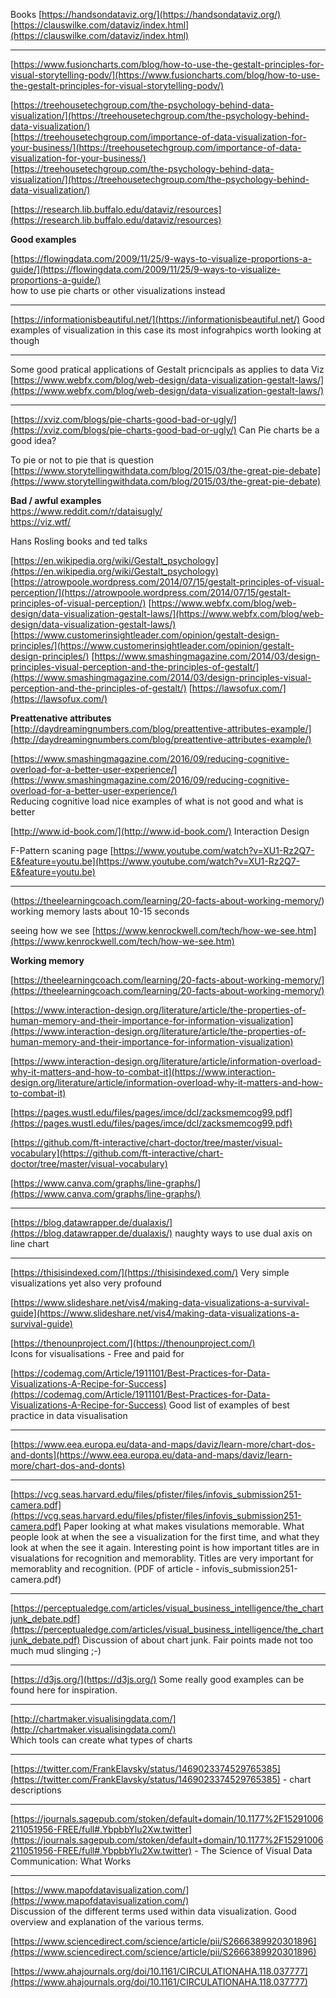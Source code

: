 Books  [https://handsondataviz.org/](https://handsondataviz.org/)  [https://clauswilke.com/dataviz/index.html](https://clauswilke.com/dataviz/index.html)

---
[https://www.fusioncharts.com/blog/how-to-use-the-gestalt-principles-for-visual-storytelling-podv/](https://www.fusioncharts.com/blog/how-to-use-the-gestalt-principles-for-visual-storytelling-podv/)

[https://treehousetechgroup.com/the-psychology-behind-data-visualization/](https://treehousetechgroup.com/the-psychology-behind-data-visualization/)</br> [https://treehousetechgroup.com/importance-of-data-visualization-for-your-business/](https://treehousetechgroup.com/importance-of-data-visualization-for-your-business/)</br>
[https://treehousetechgroup.com/the-psychology-behind-data-visualization/](https://treehousetechgroup.com/the-psychology-behind-data-visualization/)</br>

[https://research.lib.buffalo.edu/dataviz/resources](https://research.lib.buffalo.edu/dataviz/resources)

**Good examples**

[https://flowingdata.com/2009/11/25/9-ways-to-visualize-proportions-a-guide/](https://flowingdata.com/2009/11/25/9-ways-to-visualize-proportions-a-guide/)  
how to use pie charts or other visualizations instead

---
[https://informationisbeautiful.net/](https://informationisbeautiful.net/)  Good examples of visualization in this case its most infograhpics worth looking at though

---
Some good pratical applications of Gestalt pricncipals as applies to data Viz 
 [https://www.webfx.com/blog/web-design/data-visualization-gestalt-laws/](https://www.webfx.com/blog/web-design/data-visualization-gestalt-laws/)

---
[](https://github.com/rwlpf/Resources/blob/master/Visualization/visualization.md#httpsxvizcomblogspie-charts-good-bad-or-uglycan-pie-charts-be-a-good-idea)[https://xviz.com/blogs/pie-charts-good-bad-or-ugly/](https://xviz.com/blogs/pie-charts-good-bad-or-ugly/)  Can Pie charts be a good idea?

 [](https://github.com/rwlpf/Resources/blob/master/Visualization/visualization.md#to-pie-or-not-to-pie-that-is-questionhttpswwwstorytellingwithdatacomblog201503the-great-pie-debate)To pie or not to pie that is question  [https://www.storytellingwithdata.com/blog/2015/03/the-great-pie-debate](https://www.storytellingwithdata.com/blog/2015/03/the-great-pie-debate)

**Bad / awful examples**  
https://www.reddit.com/r/dataisugly/ </br>
https://viz.wtf/

Hans Rosling books and ted talks

[https://en.wikipedia.org/wiki/Gestalt_psychology](https://en.wikipedia.org/wiki/Gestalt_psychology)
 [https://atrowpoole.wordpress.com/2014/07/15/gestalt-principles-of-visual-perception/](https://atrowpoole.wordpress.com/2014/07/15/gestalt-principles-of-visual-perception/)  [https://www.webfx.com/blog/web-design/data-visualization-gestalt-laws/](https://www.webfx.com/blog/web-design/data-visualization-gestalt-laws/)  [https://www.customerinsightleader.com/opinion/gestalt-design-principles/](https://www.customerinsightleader.com/opinion/gestalt-design-principles/)  [https://www.smashingmagazine.com/2014/03/design-principles-visual-perception-and-the-principles-of-gestalt/](https://www.smashingmagazine.com/2014/03/design-principles-visual-perception-and-the-principles-of-gestalt/)  [https://lawsofux.com/](https://lawsofux.com/)

**Preattenative attributes**  
[http://daydreamingnumbers.com/blog/preattentive-attributes-example/](http://daydreamingnumbers.com/blog/preattentive-attributes-example/)

[https://www.smashingmagazine.com/2016/09/reducing-cognitive-overload-for-a-better-user-experience/](https://www.smashingmagazine.com/2016/09/reducing-cognitive-overload-for-a-better-user-experience/)  
Reducing cognitive load nice examples of what is not good and what is better

[http://www.id-book.com/](http://www.id-book.com/)  Interaction Design

F-Pattern scaning page  [https://www.youtube.com/watch?v=XU1-Rz2Q7-E&feature=youtu.be](https://www.youtube.com/watch?v=XU1-Rz2Q7-E&feature=youtu.be)

----
(https://theelearningcoach.com/learning/20-facts-about-working-memory/)  
working memory lasts about 10-15 seconds

 [](https://github.com/rwlpf/Resources/blob/master/Visualization/visualization.md#seeing-how-we-seehttpswwwkenrockwellcomtechhow-we-seehtm)seeing how we see  [https://www.kenrockwell.com/tech/how-we-see.htm](https://www.kenrockwell.com/tech/how-we-see.htm)

**Working memory**

[https://theelearningcoach.com/learning/20-facts-about-working-memory/](https://theelearningcoach.com/learning/20-facts-about-working-memory/)

[https://www.interaction-design.org/literature/article/the-properties-of-human-memory-and-their-importance-for-information-visualization](https://www.interaction-design.org/literature/article/the-properties-of-human-memory-and-their-importance-for-information-visualization)

[https://www.interaction-design.org/literature/article/information-overload-why-it-matters-and-how-to-combat-it](https://www.interaction-design.org/literature/article/information-overload-why-it-matters-and-how-to-combat-it)

[https://pages.wustl.edu/files/pages/imce/dcl/zacksmemcog99.pdf](https://pages.wustl.edu/files/pages/imce/dcl/zacksmemcog99.pdf)

[https://github.com/ft-interactive/chart-doctor/tree/master/visual-vocabulary](https://github.com/ft-interactive/chart-doctor/tree/master/visual-vocabulary)

[https://www.canva.com/graphs/line-graphs/](https://www.canva.com/graphs/line-graphs/)

---
[https://blog.datawrapper.de/dualaxis/](https://blog.datawrapper.de/dualaxis/)  naughty ways to use dual axis on line chart

---
[](https://github.com/rwlpf/Resources/blob/master/Visualization/visualization.md#httpsthisisindexedcomvery-simple-visualizations-yet-also-very-profound)[https://thisisindexed.com/](https://thisisindexed.com/)  Very simple visualizations yet also very profound

[https://www.slideshare.net/vis4/making-data-visualizations-a-survival-guide](https://www.slideshare.net/vis4/making-data-visualizations-a-survival-guide)

[](https://github.com/rwlpf/Resources/blob/master/Visualization/visualization.md#httpsthenounprojectcomicons-for-visualations---free-and-paid-for)[https://thenounproject.com/](https://thenounproject.com/)  
Icons for visualisations - Free and paid for

[https://codemag.com/Article/1911101/Best-Practices-for-Data-Visualizations-A-Recipe-for-Success](https://codemag.com/Article/1911101/Best-Practices-for-Data-Visualizations-A-Recipe-for-Success)  Good list of examples of best practice in data visualisation

---
[https://www.eea.europa.eu/data-and-maps/daviz/learn-more/chart-dos-and-donts](https://www.eea.europa.eu/data-and-maps/daviz/learn-more/chart-dos-and-donts)

---
[https://vcg.seas.harvard.edu/files/pfister/files/infovis_submission251-camera.pdf](https://vcg.seas.harvard.edu/files/pfister/files/infovis_submission251-camera.pdf)  Paper looking at what makes visulations memorable. What people look at when the see a visualization for the first time, and what they look at when the see it again. Interesting point is how important titles are in visualations for recognition and memorablity. Titles are very important for memorablity and recognition. (PDF of article - infovis_submission251-camera.pdf)

---
[https://perceptualedge.com/articles/visual_business_intelligence/the_chartjunk_debate.pdf](https://perceptualedge.com/articles/visual_business_intelligence/the_chartjunk_debate.pdf)  Discussion of about chart junk. Fair points made not too much mud slinging ;-)

---
[https://d3js.org/](https://d3js.org/)  Some really good examples can be found here for inspiration.

---
[http://chartmaker.visualisingdata.com/](http://chartmaker.visualisingdata.com/)  
Which tools can create what types of charts

---
[https://twitter.com/FrankElavsky/status/1469023374529765385](https://twitter.com/FrankElavsky/status/1469023374529765385)  - chart descriptions

---
[https://journals.sagepub.com/stoken/default+domain/10.1177%2F15291006211051956-FREE/full#.YbpbbYlu2Xw.twitter](https://journals.sagepub.com/stoken/default+domain/10.1177%2F15291006211051956-FREE/full#.YbpbbYlu2Xw.twitter)  - 
The Science of Visual Data Communication: What Works

---
[https://www.mapofdatavisualization.com/](https://www.mapofdatavisualization.com/)  
Discussion of the different terms used within data visualization. Good overview and explanation of the various terms.

[https://www.sciencedirect.com/science/article/pii/S2666389920301896](https://www.sciencedirect.com/science/article/pii/S2666389920301896)

[https://www.ahajournals.org/doi/10.1161/CIRCULATIONAHA.118.037777](https://www.ahajournals.org/doi/10.1161/CIRCULATIONAHA.118.037777)
